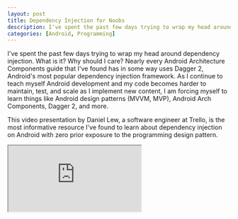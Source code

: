 ```yaml
---
layout: post
title: Dependency Injection for Noobs
description: I've spent the past few days trying to wrap my head around dependency injection. Here is the best resource I've found
categories: [Android, Programming]
---
```


I've spent the past few days trying to wrap my head around dependency injection. What is it? Why should I care? Nearly every
Android Architecture Components guide that I've found has in some way uses Dagger 2, Android's most popular dependency injection
framework. As I continue to teach myself Android development and my code becomes harder to maintain, test, and scale as I implement
new content, I am forcing myself to learn things like Android design patterns (MVVM, MVP), Android Arch Components, Dagger 2, and
more. 

This video presentation by Daniel Lew, a software engineer at Trello, is the most informative resource I've found to learn about dependency injection on Android with zero prior exposure to the
programming design pattern.

<div id="vid_iframe">
    <iframe src="https://www.youtube.com/watch?v=B7rY_t3ghjI" allowfullscreen></iframe>
</div>
